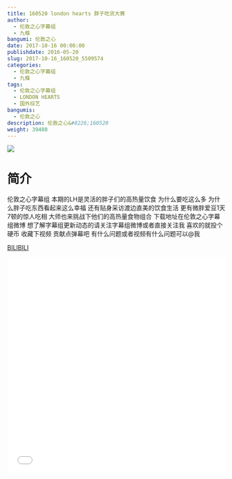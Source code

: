 ```yaml
---
title: 160520 london hearts 胖子吃货大赛
author: 
  - 伦敦之心字幕组
  - 九條
bangumi: 伦敦之心
date: 2017-10-16 00:00:00
publishdate: 2016-05-20
slug: 2017-10-16_160520_5509574
categories: 
  - 伦敦之心字幕组
  - 九條
tags: 
  - 伦敦之心字幕组
  - LONDON HEARTS
  - 国外综艺
bangumis: 
  - 伦敦之心
description: 伦敦之心&#8226;160520
weight: 39480
---
```


![](https://i.imgur.com/CZ4WHyc.jpg)

# 简介  
伦敦之心字幕组 本期的LH是灵活的胖子们的高热量饮食 为什么要吃这么多 为什么胖子吃东西看起来这么幸福 还有贴身采访渡边直美的饮食生活 更有微胖爱豆1天7顿的惊人吃相 大师也来挑战下他们的高热量食物组合 下载地址在伦敦之心字幕组微博 想了解字幕组更新动态的请关注字幕组微博或者直接关注我 喜欢的就投个硬币 收藏下视频 贡献点弹幕吧
有什么问题或者视频有什么问题可以@我

  [BILIBILI](https://www.bilibili.com/video/av5509574/)


  <iframe src="//www.bilibili.com/html/html5player.html?cid=8951117&aid=5509574" width="100%" height="500" frameborder="0" allowfullscreen="allowfullscreen"></iframe>
